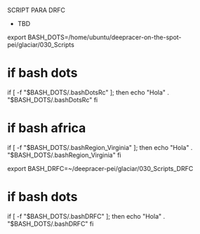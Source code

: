 SCRIPT PARA DRFC

- TBD



export BASH_DOTS=/home/ubuntu/deepracer-on-the-spot-pei/glaciar/030_Scripts
# if bash dots
if [ -f "$BASH_DOTS/.bashDotsRc" ]; then
    echo "Hola"
    . "$BASH_DOTS/.bashDotsRc"
fi
# if bash africa
if [ -f "$BASH_DOTS/.bashRegion_Virginia" ]; then
    echo "Hola"
    . "$BASH_DOTS/.bashRegion_Virginia"
fi

export BASH_DRFC=~/deepracer-pei/glaciar/030_Scripts_DRFC
# if bash dots
if [ -f "$BASH_DOTS/.bashDRFC" ]; then
    echo "Hola"
    . "$BASH_DOTS/.bashDRFC"
fi

